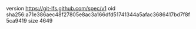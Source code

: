 version https://git-lfs.github.com/spec/v1
oid sha256:a71e386aec48f27805e8ac3a166dfd51741344a5afac3686417bd7f8f5ca9419
size 4649
